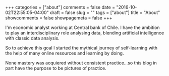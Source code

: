 +++
categories = ["about"]
comments = false
date = "2016-10-02T22:55:05-04:00"
draft = false
slug = ""
tags = ["about"]
title = "About"
showcomments = false
showpagemeta = false
+++

I'm economic analyst working at Central bank of Chile. I have the ambition to play an interdisciplinary role analysing data, blending artificial intelligence with classic data analysis.

So to achieve this goal I started the mythical journey of self-learning with the help of many online resources and learning by doing.

None mastery was acquiered without consistent practice...so this blog in part have the purpose to be pictures of practice.